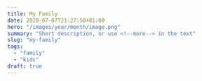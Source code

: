 ```yaml
---
title: My Family
date: 2020-07-07T21:27:50+01:00
hero: "/images/year/month/image.png"
summary: "Short description, or use <!--more--> in the text"
slug: "my-family"
tags: 
  - "family"
  - "kids"
draft: true
---
```


